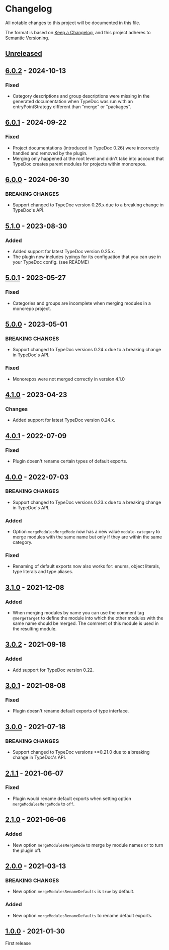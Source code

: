 # Changelog

All notable changes to this project will be documented in this file.

The format is based on [Keep a Changelog](https://keepachangelog.com/en/1.0.0/),
and this project adheres to [Semantic Versioning](https://semver.org/spec/v2.0.0.html).

## [Unreleased]

## [6.0.2] - 2024-10-13
### Fixed
-   Category descriptions and group descriptions were missing in the generated documentation when TypeDoc was run
    with an entryPointStrategy different than "merge" or "packages".

## [6.0.1] - 2024-09-22
### Fixed
-   Project documentations (introduced in TypeDoc 0.26) were incorrectly handled and removed by the plugin.
-   Merging only happened at the root level and didn't take into account that TypeDoc creates parent modules for projects within monorepos.

## [6.0.0] - 2024-06-30
### BREAKING CHANGES
-   Support changed to TypeDoc version 0.26.x due to a breaking change in TypeDoc's API.

## [5.1.0] - 2023-08-30
### Added
-   Added support for latest TypeDoc version 0.25.x.
-   The plugin now includes typings for its configuation that you can use in your TypeDoc config. (see README)

## [5.0.1] - 2023-05-27
### Fixed
-   Categories and groups are incomplete when merging modules in a monorepo project.

## [5.0.0] - 2023-05-01
### BREAKING CHANGES
-   Support changed to TypeDoc versions 0.24.x due to a breaking change in TypeDoc's API.
### Fixed
-   Monorepos were not merged correctly in version 4.1.0

## [4.1.0] - 2023-04-23
### Changes
-   Added support for latest TypeDoc version 0.24.x.

## [4.0.1] - 2022-07-09
### Fixed
-   Plugin doesn't rename certain types of default exports.

## [4.0.0] - 2022-07-03
### BREAKING CHANGES
-   Support changed to TypeDoc versions 0.23.x due to a breaking change in TypeDoc's API.
### Added
-   Option `mergeModulesMergeMode` now has a new value `module-category` to merge modules with the same name but only
    if they are within the same category.
### Fixed
-   Renaming of default exports now also works for: enums, object literals, type literals and type aliases.

## [3.1.0] - 2021-12-08
### Added
-   When merging modules by name you can use the comment tag `@mergeTarget` to define the module into which the other
    modules with the same name should be merged. The comment of this module is used in the resulting module.

## [3.0.2] - 2021-09-18
### Added
-   Add support for TypeDoc version 0.22.

## [3.0.1] - 2021-08-08
### Fixed
-   Plugin doesn't rename default exports of type interface.

## [3.0.0] - 2021-07-18
### BREAKING CHANGES
-   Support changed to TypeDoc versions >=0.21.0 due to a breaking change in TypeDoc's API.

## [2.1.1] - 2021-06-07
### Fixed
-   Plugin would rename default exports when setting option `mergeModulesMergeMode` to `off`.

## [2.1.0] - 2021-06-06
### Added
-   New option `mergeModulesMergeMode` to merge by module names or to turn the plugin off.

## [2.0.0] - 2021-03-13
### BREAKING CHANGES
-   New option `mergeModulesRenameDefaults` is `true` by default.
### Added
-   New option `mergeModulesRenameDefaults` to rename default exports.

## [1.0.0] - 2021-01-30

First release

[unreleased]: https://github.com/krisztianb/typedoc-plugin-merge-modules/compare/v6.0.2...HEAD
[6.0.2]: https://github.com/krisztianb/typedoc-plugin-merge-modules/releases/tag/v6.0.2
[6.0.1]: https://github.com/krisztianb/typedoc-plugin-merge-modules/releases/tag/v6.0.1
[6.0.0]: https://github.com/krisztianb/typedoc-plugin-merge-modules/releases/tag/v6.0.0
[5.1.0]: https://github.com/krisztianb/typedoc-plugin-merge-modules/releases/tag/v5.1.0
[5.0.1]: https://github.com/krisztianb/typedoc-plugin-merge-modules/releases/tag/v5.0.1
[5.0.0]: https://github.com/krisztianb/typedoc-plugin-merge-modules/releases/tag/v5.0.0
[4.1.0]: https://github.com/krisztianb/typedoc-plugin-merge-modules/releases/tag/v4.1.0
[4.0.1]: https://github.com/krisztianb/typedoc-plugin-merge-modules/releases/tag/v4.0.1
[4.0.0]: https://github.com/krisztianb/typedoc-plugin-merge-modules/releases/tag/v4.0.0
[3.1.0]: https://github.com/krisztianb/typedoc-plugin-merge-modules/releases/tag/v3.1.0
[3.0.2]: https://github.com/krisztianb/typedoc-plugin-merge-modules/releases/tag/v3.0.2
[3.0.1]: https://github.com/krisztianb/typedoc-plugin-merge-modules/releases/tag/v3.0.1
[3.0.0]: https://github.com/krisztianb/typedoc-plugin-merge-modules/releases/tag/v3.0.0
[2.1.1]: https://github.com/krisztianb/typedoc-plugin-merge-modules/releases/tag/v2.1.1
[2.1.0]: https://github.com/krisztianb/typedoc-plugin-merge-modules/releases/tag/v2.1.0
[2.0.0]: https://github.com/krisztianb/typedoc-plugin-merge-modules/releases/tag/v2.0.0
[1.0.0]: https://github.com/krisztianb/typedoc-plugin-merge-modules/releases/tag/v1.0.0
